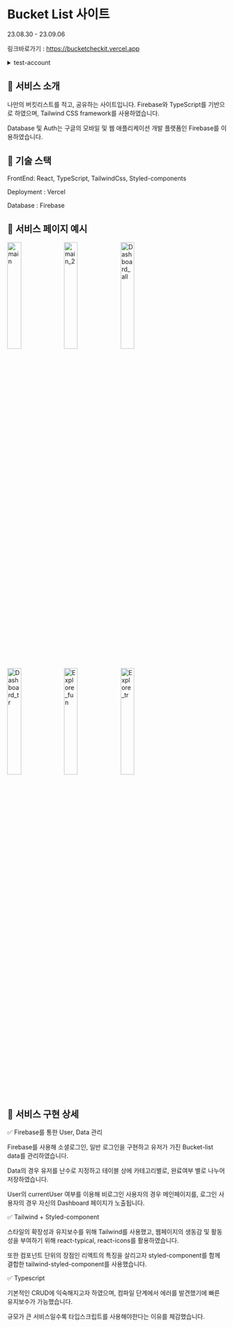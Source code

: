 # Bucket List 사이트

23.08.30 - 23.09.06

링크바로가기 : <https://bucketcheckit.vercel.app>

<details><summary> test-account </summary> 
 ID : test1@gmail.com
 
 PW: test1111 
</details>

## 📌 서비스 소개

나만의 버킷리스트를 적고, 공유하는 사이트입니다.
Firebase와 TypeScript를 기반으로 하였으며, Tailwind CSS framework를 사용하였습니다.

Database 및 Auth는 구글의 모바일 및 웹 애플리케이션 개발 플랫폼인 Firebase를 이용하였습니다.

## 📌 기술 스택

FrontEnd: React, TypeScript, TailwindCss, Styled-components

Deployment : Vercel

Database : Firebase


## 📌 서비스 페이지 예시

<img width="25%" alt="main" src="https://github.com/JESin10/BucketList/assets/119720123/35357c84-130d-43b4-afe4-fb74fde73215">
<img width="25%" alt="main_2" src="https://github.com/JESin10/BucketList/assets/119720123/36203109-edf0-4bf8-ad52-1255f318632e">
<img width="25%" alt="Dashboard_all" src="https://github.com/JESin10/BucketList/assets/119720123/7dd22b21-44b9-43ad-ae23-c2649e2730bc">
<img width="25%" alt="Dashboard_tr" src="https://github.com/JESin10/BucketList/assets/119720123/e0b73b6d-2c67-4548-a734-44814c854035">
<img width="25%" alt="Explore_fun" src="https://github.com/JESin10/BucketList/assets/119720123/f6c48b5f-6ea5-4b59-b822-72270eaeb67b">
<img width="25%" alt="Explore_tr" src="https://github.com/JESin10/BucketList/assets/119720123/48582d9c-dbf8-40c7-b661-c05c3935822e">




## 📌 서비스 구현 상세

<!-- <details><summary> ◼︎ 성능 최적화 (with LightHouse) </summary>

성능 최적화를 위해 lazy를 이용해 컴포넌트를 필요한 때에 불러올 수 있도록 구현하였습니다.



그 결과 00점의 ~~가 00점으로, 00점의 ~~가 00점으로 상승하는 결과를 보일 수 있었습니다.

또한 image를 적절한 확장자로 변경하여 초기 렌더링 속도를 0초에서 0초로 감소 시킬 수 있었습니다.

#### LightHouse 결과 이미지

<img width="40%" alt="성능 개선 전" src=" "> <img width="40%" alt="성능 개선 후" src=" ">

</details>
 -->

✅ Firebase를 통한 User, Data 관리

Firebase를 사용해 소셜로그인, 일반 로그인을 구현하고 유저가 가진 Bucket-list data를 관리하였습니다.

Data의 경우 유저를 난수로 지정하고 테이블 상에 카테고리별로, 완료여부 별로 나누어 저장하였습니다.

User의 currentUser 여부를 이용해 비로그인 사용자의 경우 메인페이지를, 로그인 사용자의 경우 자신의 Dashboard 페이지가 노출됩니다.


✅ Tailwind + Styled-component

스타일의 확장성과 유지보수를 위해 Tailwind를 사용했고, 웹페이지의 생동감 및 활동성을 부여하기 위해 react-typical, react-icons를 활용하였습니다.

또한 컴포넌트 단위의 장점인 리액트의 특징을 살리고자 styled-component를 함께 결합한 tailwind-styled-component를 사용했습니다.


✅ Typescript

기본적인 CRUD에 익숙해지고자 하였으며, 컴파일 단계에서 에러를 발견했기에 빠른 유지보수가 가능했습니다.

규모가 큰 서비스일수록 타입스크립트를 사용해야한다는 이유를 체감했습니다.
